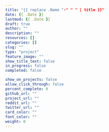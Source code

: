 ```yaml
---
title: "{{ replace .Name "-" " " | title }}"
date: {{ .Date }}
lastmod: {{ .Date }}
draft: true
author: ""
description: ""
resources: []
categories: []
slug: ""
type: "project"
feature_image: ""
show_title_text: false
in_progress: false
completed: false

show_on_projects: false
allow_click_through: false
percent_complete: 0
github_url: ""
project_url: ""
reddit_url: ""
twitter_url: ""
card_color: ""
font_color: ""
weight: 0
---
```


